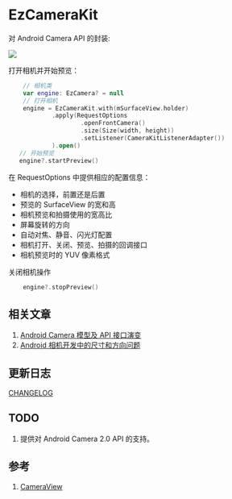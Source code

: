 # EzCameraKit

对 Android Camera API 的封装:

![](https://res.cloudinary.com/glumes-com/image/upload/c_scale,h_720/v1533793475/code/WechatIMG68.jpg)

 打开相机并开始预览：

```kotlin
    // 相机类
    var engine: EzCamera? = null
    // 打开相机
    engine = EzCameraKit.with(mSurfaceView.holder)
            .apply(RequestOptions
                    .openFrontCamera()
                    .size(Size(width, height))
                    .setListener(CameraKitListenerAdapter())
            ).open()
   // 开始预览
   engine?.startPreview()
```

在 RequestOptions 中提供相应的配置信息：

-  相机的选择，前置还是后置
-  预览的 SurfaceView 的宽和高
-  相机预览和拍摄使用的宽高比
-  屏幕旋转的方向
-  自动对焦、静音、闪光灯配置
-  相机打开、关闭、预览、拍摄的回调接口
-  相机预览时的 YUV 像素格式


关闭相机操作

```kotlin
    engine?.stopPreview()
```


## 相关文章

1. [Android Camera 模型及 API 接口演变](https://glumes.com/post/android/android-camrea-api-evolution/)
2. [Android 相机开发中的尺寸和方向问题](https://glumes.com/post/android/android-camera-aspect-ratio--and-orientation/)

## 更新日志

[CHANGELOG](https://github.com/glumes/EzCameraKit/blob/master/CHANGELOG.md)


## TODO

1. 提供对 Android Camera 2.0 API 的支持。


## 参考

1. [CameraView](https://github.com/hujiaweibujidao/CameraView)